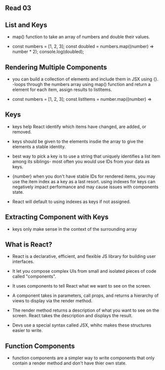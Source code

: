 ## Read 03

## List and Keys

- map() function to take an array of numbers and double their values.

- const numbers = [1, 2, 3]; const doubled = numbers.map((number) => number * 2); console.log(doubled);

## Rendering Multiple Components

- you can build a collection of elements and include them in JSX using {}. -loops through the numbers array using map() function and return a element for each item, assign results to listItems.

- const numbers = [1, 2, 3]; const listItems = number.map((number) =>

## Keys

- keys help React identify which items have changed, are added, or removed.

- keys should be given to the elements insdie the array to give the elements a stable identity.

- best way to pick a key is to use a string that uniquely identifies a list item among its siblings- most often you would use IDs from your data as keys.

- {number} when you don't have stable IDs for rendered items, you may use the item index as a key as a last resort.
using indexes for keys can negatively impact performance and may cause issues with components state.

- React will default to using indexes as keys if not assigned.

## Extracting Component with Keys

- keys only make sense in the context of the surrounding array

## What is React?

- React is a declarative, efficient, and flexible JS library for building user interfaces.

- It let you compose complex UIs from small and isolated pieces of code called "components".

- It uses components to tell React what we want to see on the screen.

- A component takes in parameters, call props, and returns a hierarchy of views to display via the render method.

- The render method returns a description of what you want to see on the screen. React takes the description and displays the result.

- Devs use a special syntax called JSX, whihc makes these structures easier to write.

## Function Components

- function components are a simpler way to write components that only contain a render method and don't have thier own state.

